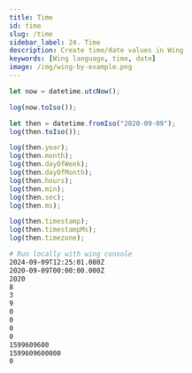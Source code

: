 ```yaml
---
title: Time
id: time
slug: /time
sidebar_label: 24. Time
description: Create time/date values in Wing
keywords: [Wing language, time, date]
image: /img/wing-by-example.png
---
```


```js playground example title="main.w"
let now = datetime.utcNow();

log(now.toIso());

let then = datetime.fromIso("2020-09-09");
log(then.toIso());

log(then.year);
log(then.month);
log(then.dayOfWeek);
log(then.dayOfMonth);
log(then.hours);
log(then.min);
log(then.sec);
log(then.ms);

log(then.timestamp);
log(then.timestampMs);
log(then.timezone);
```

```bash title="Wing console output"
# Run locally with wing console
2024-09-09T12:25:01.080Z
2020-09-09T00:00:00.000Z
2020
8
3
9
0
0
0
0
1599609600
1599609600000
0
```




